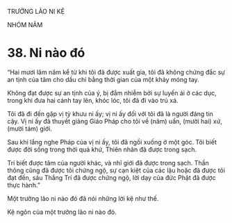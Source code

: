 TRƯỞNG LÃO NI KỆ

NHÓM NĂM

# 38. Ni nào đó

“Hai mươi lăm năm kể từ khi tôi đã được xuất gia, tôi đã không chứng đắc sự an tịnh của tâm cho dầu chỉ bằng thời gian của một khảy móng tay.

Không đạt được sự an tịnh của ý, bị đắm nhiễm bởi sự luyến ái ở các dục, trong khi đưa hai cánh tay lên, khóc lóc, tôi đã đi vào trú xá.

Tôi đã đi đến gặp vị tỳ khưu ni ấy; vị ni ấy đối với tôi đã là người đáng tin cậy. Vị ni ấy đã thuyết giảng Giáo Pháp cho tôi về (năm) uẩn, (mười hai) xứ, (mười tám) giới.

Sau khi lắng nghe Pháp của vị ni ấy, tôi đã ngồi xuống ở một góc. Tôi biết được đời sống trong thời quá khứ, Thiên nhãn đã được trong sạch.

Trí biết được tâm của người khác, và nhĩ giới đã được trong sạch. Thần thông cũng đã được tôi chứng ngộ, sự cạn kiệt của các lậu hoặc đã được tôi đạt đến, sáu Thắng Trí đã được chứng ngộ, lời dạy của đức Phật đã được thực hành.”

Một trưởng lão ni nào đó đã nói những lời kệ như thế.

Kệ ngôn của một trưởng lão ni nào đó.
